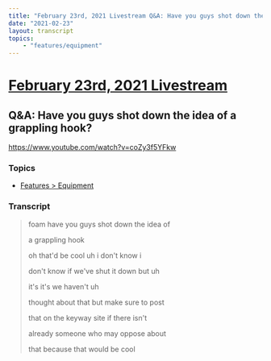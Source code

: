 ```yaml
---
title: "February 23rd, 2021 Livestream Q&A: Have you guys shot down the idea of a grappling hook?"
date: "2021-02-23"
layout: transcript
topics:
    - "features/equipment"
---
```

# [February 23rd, 2021 Livestream](../2021-02-23.md)
## Q&A: Have you guys shot down the idea of a grappling hook?
https://www.youtube.com/watch?v=coZy3f5YFkw

### Topics
* [Features > Equipment](../topics/features/equipment.md)

### Transcript

> foam have you guys shot down the idea of
>
> a grappling hook
>
> oh that'd be cool uh i don't know i
>
> don't know if we've shut it down but uh
>
> it's it's we haven't uh
>
> thought about that but make sure to post
>
> that on the keyway site if there isn't
>
> already someone who may oppose about
>
> that because that would be cool
